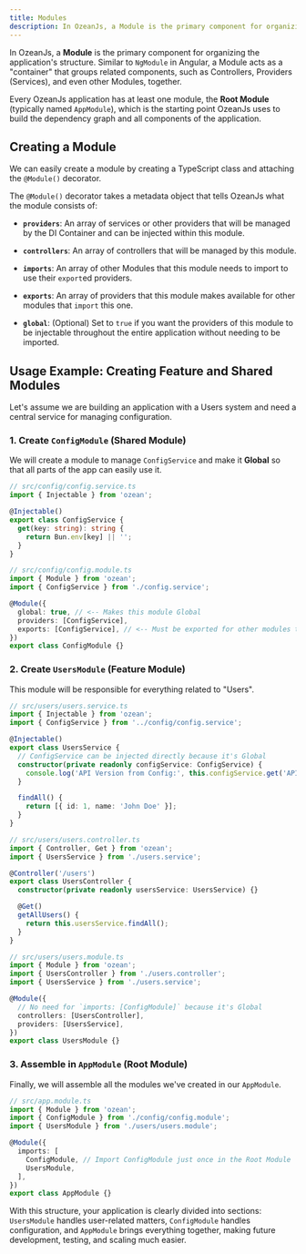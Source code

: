 ```yaml
---
title: Modules
description: In OzeanJs, a Module is the primary component for organizing the application's structure. Similar to `NgModule` in Angular, a Module acts as a "container" that groups related components, such as Controllers, Providers (Services), and even other Modules, together.
---
```


In OzeanJs, a **Module** is the primary component for organizing the application's structure. Similar to `NgModule` in Angular, a Module acts as a "container" that groups related components, such as Controllers, Providers (Services), and even other Modules, together.

Every OzeanJs application has at least one module, the **Root Module** (typically named `AppModule`), which is the starting point OzeanJs uses to build the dependency graph and all components of the application.

## Creating a Module

We can easily create a module by creating a TypeScript class and attaching the `@Module()` decorator.

The `@Module()` decorator takes a metadata object that tells OzeanJs what the module consists of:

- **`providers`**: An array of services or other providers that will be managed by the DI Container and can be injected within this module.

- **`controllers`**: An array of controllers that will be managed by this module.

- **`imports`**: An array of other Modules that this module needs to import to use their `export`ed providers.

- **`exports`**: An array of providers that this module makes available for other modules that `import` this one.

- **`global`**: (Optional) Set to `true` if you want the providers of this module to be injectable throughout the entire application without needing to be imported.

## Usage Example: Creating Feature and Shared Modules

Let's assume we are building an application with a Users system and need a central service for managing configuration.

### 1. Create `ConfigModule` (Shared Module)

We will create a module to manage `ConfigService` and make it **Global** so that all parts of the app can easily use it.

```typescript
// src/config/config.service.ts
import { Injectable } from 'ozean';

@Injectable()
export class ConfigService {
  get(key: string): string {
    return Bun.env[key] || '';
  }
}

// src/config/config.module.ts
import { Module } from 'ozean';
import { ConfigService } from './config.service';

@Module({
  global: true, // <-- Makes this module Global
  providers: [ConfigService],
  exports: [ConfigService], // <-- Must be exported for other modules to use
})
export class ConfigModule {}
```

### 2. Create `UsersModule` (Feature Module)

This module will be responsible for everything related to "Users".

```typescript
// src/users/users.service.ts
import { Injectable } from 'ozean';
import { ConfigService } from '../config/config.service';

@Injectable()
export class UsersService {
  // ConfigService can be injected directly because it's Global
  constructor(private readonly configService: ConfigService) {
    console.log('API Version from Config:', this.configService.get('API_VERSION'));
  }

  findAll() {
    return [{ id: 1, name: 'John Doe' }];
  }
}

// src/users/users.controller.ts
import { Controller, Get } from 'ozean';
import { UsersService } from './users.service';

@Controller('/users')
export class UsersController {
  constructor(private readonly usersService: UsersService) {}

  @Get()
  getAllUsers() {
    return this.usersService.findAll();
  }
}

// src/users/users.module.ts
import { Module } from 'ozean';
import { UsersController } from './users.controller';
import { UsersService } from './users.service';

@Module({
  // No need for `imports: [ConfigModule]` because it's Global
  controllers: [UsersController],
  providers: [UsersService],
})
export class UsersModule {}
```

### 3. Assemble in `AppModule` (Root Module)

Finally, we will assemble all the modules we've created in our `AppModule`.

```typescript
// src/app.module.ts
import { Module } from 'ozean';
import { ConfigModule } from './config/config.module';
import { UsersModule } from './users/users.module';

@Module({
  imports: [
    ConfigModule, // Import ConfigModule just once in the Root Module
    UsersModule,
  ],
})
export class AppModule {}
```

With this structure, your application is clearly divided into sections: `UsersModule` handles user-related matters, `ConfigModule` handles configuration, and `AppModule` brings everything together, making future development, testing, and scaling much easier.
